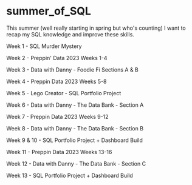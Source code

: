 # summer_of_SQL

This summer (well really starting in spring but who's counting) I want to recap my SQL knowledge and improve these skills. 

Week 1 - SQL Murder Mystery

Week 2 - Preppin' Data 2023 Weeks 1-4

Week 3 - Data with Danny - Foodie Fi Sections A & B

Week 4 - Preppin Data 2023 Weeks 5-8

Week 5 - Lego Creator - SQL Portfolio Project

Week 6 - Data with Danny - The Data Bank - Section A

Week 7 - Preppin Data 2023 Weeks 9-12

Week 8 - Data with Danny - The Data Bank - Section B

Week 9 & 10 - SQL Portfolio Project + Dashboard Build

Week 11 - Preppin Data 2023 Weeks 13-16

Week 12 - Data with Danny - The Data Bank - Section C

Week 13 - SQL Portfolio Project + Dashboard Build 
